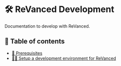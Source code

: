 # 🛠️ ReVanced Development

Documentation to develop with ReVanced.

## 📖 Table of contents

- [💼 Prerequisites](0_prerequisites.md)
- [👨‍💻 Setup a development environment for ReVanced](1_setup_development_environment.md)
